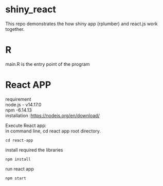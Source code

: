 # shiny_react
This repo demonstrates the how shiny app (rplumber) and react.js work together. 

# R
main.R is the entry point of the program 


# React APP
requirement<br />
	node.js  - v14.17.0<br />
	npm -6.14.13<br />
installation :https://nodejs.org/en/download/ <br />


Execute React app:
<br />
in command line, cd react app root directory. 
<br />
```text
cd react-app
```

install required the libraries 
<br />

```text
npm install
```

run react app
<br />
```text
npm start
```

